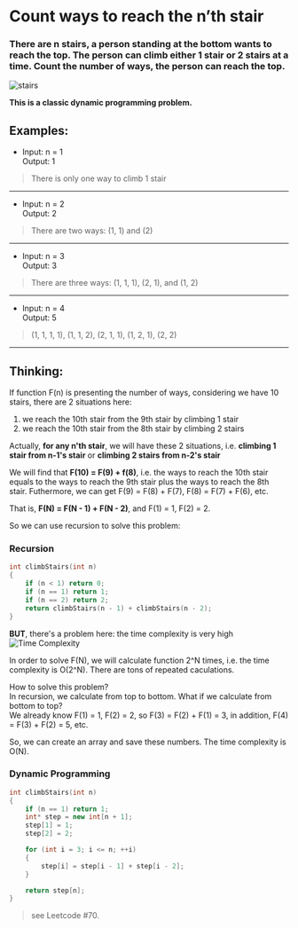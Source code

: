 # Count ways to reach the n’th stair
### There are n stairs, a person standing at the bottom wants to reach the top. The person can climb either 1 stair or 2 stairs at a time. Count the number of ways, the person can reach the top.

![stairs](https://media.geeksforgeeks.org/wp-content/uploads/nth-stair.png "Count ways to reach the n'th stair")

**This is a classic dynamic programming problem.**

## Examples: 
* Input: n = 1  
Output: 1
> There is only one way to climb 1 stair
---
* Input: n = 2  
Output: 2
> There are two ways: (1, 1) and (2)
---
* Input: n = 3  
Output: 3
> There are three ways: (1, 1, 1), (2, 1), and (1, 2)
---
* Input: n = 4  
Output: 5
> (1, 1, 1, 1), (1, 1, 2), (2, 1, 1), (1, 2, 1), (2, 2)
---

## Thinking:
If function F(n) is presenting the number of ways, considering we have 10 stairs, there are 2 situations here:
1. we reach the 10th stair from the 9th stair by climbing 1 stair
2. we reach the 10th stair from the 8th stair by climbing 2 stairs

Actually, **for any n'th stair**, we will have these 2 situations, i.e. **climbing 1 stair from n-1's stair** or **climbing 2 stairs from n-2's stair**

We will find that **F(10) = F(9) + f(8)**, i.e. the ways to reach the 10th stair equals to the ways to reach the 9th stair plus the ways to reach the 8th stair. Futhermore, we can get F(9) = F(8) + F(7), F(8) = F(7) + F(6), etc.

That is, **F(N) = F(N - 1) + F(N - 2)**, and F(1) = 1, F(2) = 2.

So we can use recursion to solve this problem:
### **Recursion**
```cpp
int climbStairs(int n)
{
    if (n < 1) return 0;
    if (n == 1) return 1;
    if (n == 2) return 2;
    return climbStairs(n - 1) + climbStairs(n - 2);
}
```

**BUT**, there's a problem here: the time complexity is very high
![Time Complexity](https://upload.wikimedia.org/wikipedia/commons/5/5f/FibbonacciRecurisive.png)

In order to solve F(N), we will calculate function 2^N times, i.e. the time complexity is O(2^N). There are tons of repeated caculations.

How to solve this problem?  
In recursion, we calculate from top to bottom. What if we calculate from bottom to top?  
We already know F(1) = 1, F(2) = 2, so F(3) = F(2) + F(1) = 3, in addition, F(4) = F(3) + F(2) = 5, etc.

So, we can create an array and save these numbers. The time complexity is O(N).

### **Dynamic Programming**
```cpp
int climbStairs(int n)
{
    if (n == 1) return 1;
    int* step = new int[n + 1];
    step[1] = 1;
    step[2] = 2;

    for (int i = 3; i <= n; ++i)
    {
        step[i] = step[i - 1] + step[i - 2];
    }

    return step[n];
}
```

> see Leetcode #70.
